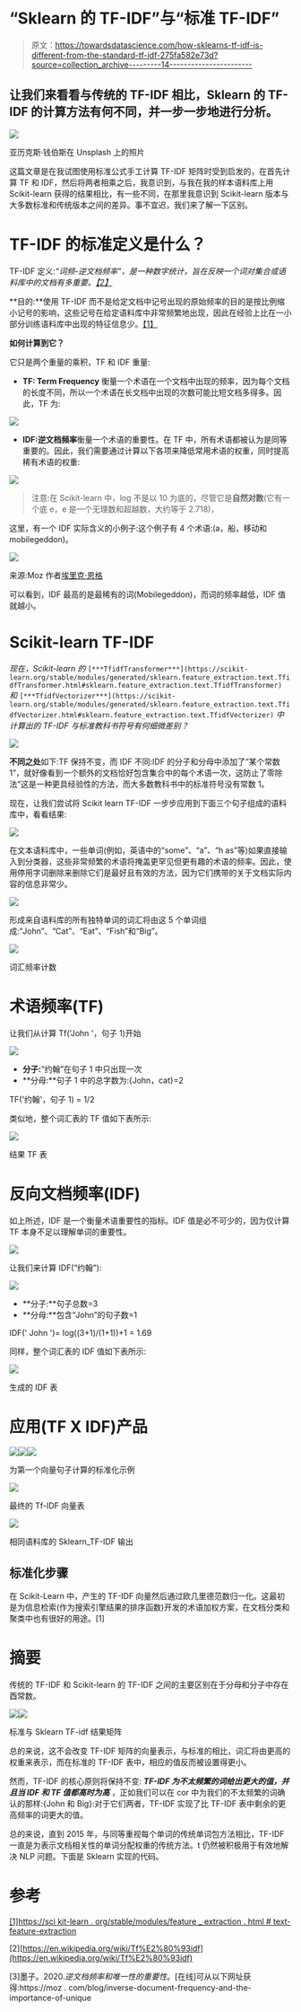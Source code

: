 # “Sklearn 的 TF-IDF”与“标准 TF-IDF”

> 原文：<https://towardsdatascience.com/how-sklearns-tf-idf-is-different-from-the-standard-tf-idf-275fa582e73d?source=collection_archive---------14----------------------->

## 让我们来看看与传统的 TF-IDF 相比，Sklearn 的 TF-IDF 的计算方法有何不同，并一步一步地进行分析。

![](img/a86c7c0e42ba14d4a82a2a75208f29a0.png)

亚历克斯·钱伯斯在 Unsplash 上的照片

这篇文章是在我试图使用标准公式手工计算 TF-IDF 矩阵时受到启发的，在首先计算 TF 和 IDF，然后将两者相乘之后，我意识到，与我在我的样本语料库上用 Scikit-learn 获得的结果相比，有一些不同，在那里我意识到 Scikit-learn 版本与大多数标准和传统版本之间的差异。事不宜迟，我们来了解一下区别。

# TF-IDF 的标准定义是什么？

TF-IDF 定义:*“词频-逆文档频率”，是一种数字统计，旨在反映一个词对集合或语料库中的文档有多重要。*[*【2】*](https://en.wikipedia.org/wiki/Tf%E2%80%93idf)

**目的:**使用 TF-IDF 而不是给定文档中记号出现的原始频率的目的是按比例缩小记号的影响，这些记号在给定语料库中非常频繁地出现，因此在经验上比在一小部分训练语料库中出现的特征信息少。[【1】](https://scikit-learn.org/stable/modules/generated/sklearn.feature_extraction.text.TfidfTransformer.html#sklearn.feature_extraction.text.TfidfTransformer)

**如何计算到它？**

它只是两个重量的乘积，TF 和 IDF 重量:

*   **TF: Term Frequency** 衡量一个术语在一个文档中出现的频率，因为每个文档的长度不同，所以一个术语在长文档中出现的次数可能比短文档多得多。因此，TF 为:

![](img/15bbef26eb0b13e1220d5dbc6638c341.png)

*   **IDF:逆文档频率**衡量一个术语的重要性。在 TF 中，所有术语都被认为是同等重要的。因此，我们需要通过计算以下各项来降低常用术语的权重，同时提高稀有术语的权重:

![](img/de40f10b1f1ee07cd2d292ca8084391d.png)

> 注意:在 Scikit-learn 中，log 不是以 10 为底的，尽管它是**自然对数**(它有一个底 e，e 是一个无理数和超越数，大约等于 2.718)，

这里，有一个 IDF 实际含义的小例子:这个例子有 4 个术语:(a，船，移动和 mobilegeddon)。

![](img/3906e5df82a385780de52273160178e7.png)

来源:Moz 作者[埃里克·恩格](https://moz.com/community/users/18040)

可以看到，IDF 最高的是最稀有的词(Mobilegeddon)，而词的频率越低，IDF 值就越小。

# Scikit-learn TF-IDF

*现在，Scikit-learn 的* `[***TfidfTransformer***](https://scikit-learn.org/stable/modules/generated/sklearn.feature_extraction.text.TfidfTransformer.html#sklearn.feature_extraction.text.TfidfTransformer)` *和* `[***TfidfVectorizer***](https://scikit-learn.org/stable/modules/generated/sklearn.feature_extraction.text.TfidfVectorizer.html#sklearn.feature_extraction.text.TfidfVectorizer)` *中计算出的 TF-IDF 与标准教科书符号有何细微差别？*

![](img/c5312bd16d482945906939b54389b947.png)

**不同之处**如下:TF 保持不变，而 IDF 不同:IDF 的分子和分母中添加了“某个常数 1”，就好像看到一个额外的文档恰好包含集合中的每个术语一次，这防止了零除法“这是一种更具经验性的方法，而大多数教科书中的标准符号没有常数 1。

现在，让我们尝试将 Scikit learn TF-IDF 一步步应用到下面三个句子组成的语料库中，看看结果:

![](img/efbf1f96512eade7f9e21d05d44b90f3.png)

在文本语料库中，一些单词(例如，英语中的“some”、“a”、“h as”等)如果直接输入到分类器，这些非常频繁的术语将掩盖更罕见但更有趣的术语的频率。因此，使用停用字词删除来删除它们是最好且有效的方法，因为它们携带的关于文档实际内容的信息非常少。

![](img/91ea84dd9a84c082416c46e2101ab4ca.png)

形成来自语料库的所有独特单词的词汇将由这 5 个单词组成:“John”、“Cat”、“Eat”、“Fish”和“Big”。

![](img/c48d1c1545cecb6d27e78b9d016f527b.png)

词汇频率计数

# 术语频率(TF)

让我们从计算 Tf('John '，句子 1)开始

![](img/223d717b941fcff65e3ed30cf9238ce4.png)

*   **分子:**“约翰”在句子 1 中只出现一次
*   **分母:**句子 1 中的总字数为:{John，cat}=2

TF('约翰'，句子 1) = 1/2

类似地，整个词汇表的 TF 值如下表所示:

![](img/712b287b7b3e5dca4b9edadf1fe8e3ac.png)

结果 TF 表

# 反向文档频率(IDF)

如上所述，IDF 是一个衡量术语重要性的指标。IDF 值是必不可少的，因为仅计算 TF 本身不足以理解单词的重要性。

![](img/0f9262dbdb7c45ef2d581d7a632c1de5.png)

让我们来计算 IDF(“约翰”):

![](img/a895357d25fd02ee323e1bfcc3226f65.png)

*   **分子:**句子总数=3
*   **分母:**包含“John”的句子数=1

IDF(' John ')= log((3+1)/(1+1))+1 = 1.69

同样，整个词汇表的 IDF 值如下表所示:

![](img/5ad9e8ebcb834f7e5cbbda43cf3fa6a6.png)

生成的 IDF 表

# 应用(TF X IDF)产品

![](img/02eefeb29fdc6945f79b1a94aed0d131.png)![](img/c57e133f3cb74c78890d38858fa1f429.png)![](img/6c9f4881467c1d41319045c9acc155bc.png)

为第一个向量句子计算的标准化示例

![](img/4478577f3e4f19a47602776e1121f93e.png)

最终的 Tf-IDF 向量表

![](img/a4a00f33ac051dad1066acde943d5b72.png)

相同语料库的 Sklearn_TF-IDF 输出

## 标准化步骤

在 Scikit-Learn 中，产生的 TF-IDF 向量然后通过欧几里德范数归一化。这最初是为信息检索(作为搜索引擎结果的排序函数)开发的术语加权方案，在文档分类和聚类中也有很好的用途。[1]

# 摘要

传统的 TF-IDF 和 Scikit-learn 的 TF-IDF 之间的主要区别在于分母和分子中存在酉常数。

![](img/c5312bd16d482945906939b54389b947.png)![](img/9fc103a2785b2faf5d399e91a69625c3.png)

标准与 Sklearn TF-idf 结果矩阵

总的来说，这不会改变 TF-IDF 矩阵的向量表示，与标准的相比，词汇将由更高的权重来表示，而在标准的 TF-IDF 表中，相应的值反而被设置得更小。

然而，TF-IDF 的核心原则将保持不变: ***TF-IDF 为不太频繁的词给出更大的值，并且当 IDF 和 TF 值都高时为高*** ，正如我们可以在 cor 中为我们的不太频繁的词确认的那样:{John 和 Big}:对于它们两者，TF-IDF 实现了比 TF-IDF 表中剩余的更高频率的词更大的值。

总的来说，直到 2015 年，与同等重视每个单词的传统单词包方法相比，TF-IDF 一直是为表示文档相关性的单词分配权重的传统方法。t 仍然被积极用于有效地解决 NLP 问题。下面是 Sklearn 实现的代码。

# 参考

[[1]https://sci kit-learn . org/stable/modules/feature _ extraction . html # text-feature-extraction](https://scikit-learn.org/stable/modules/feature_extraction.html#text-feature-extraction)

[2][https://en.wikipedia.org/wiki/Tf%E2%80%93idf](https://en.wikipedia.org/wiki/Tf%E2%80%93idf)

[3]墨子。2020.*逆文档频率和唯一性的重要性*。[在线]可从以下网址获得:https://moz . com/blog/inverse-document-frequency-and-the-importance-of-unique